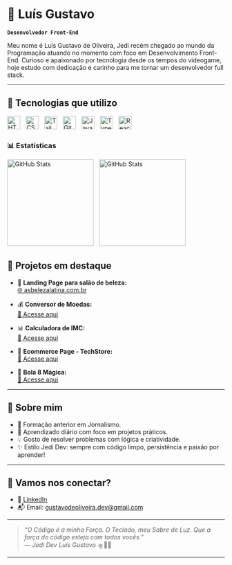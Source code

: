 <h1>🤖 Luís Gustavo</h1>

**`Desenvolvedor Front-End`**

Meu nome é Luís Gustavo de Oliveira, Jedi recém chegado ao mundo da Programação atuando no momento com foco em Desenvolvimento Front-End. Curioso e apaixonado por tecnologia desde os tempos do videogame, hoje estudo com dedicação e carinho para me tornar um desenvolvedor full stack.

---

## 🧰 Tecnologias que utilizo

<img 
    align="left" 
    alt="HTML"
    title="HTML" 
    width="30px" 
    style="padding-right: 10px;" 
    src="https://cdn.jsdelivr.net/gh/devicons/devicon@latest/icons/html5/html5-original.svg" 
/>
<img 
    align="left" 
    alt="CSS" 
    title="CSS"
    width="30px" 
    style="padding-right: 10px;" 
    src="https://cdn.jsdelivr.net/gh/devicons/devicon@latest/icons/css3/css3-original.svg" 
/>
<img 
    align="left" 
    alt="Tailwind" 
    title="Tailwind"
    width="30px" 
    style="padding-right: 10px;" 
    src="https://cdn.jsdelivr.net/gh/devicons/devicon@latest/icons/tailwindcss/tailwindcss-original.svg" 
/>
<img 
    align="left" 
    alt="Git" 
    title="Git"
    width="30px" 
    style="padding-right: 10px;" 
    src="https://cdn.jsdelivr.net/gh/devicons/devicon@latest/icons/git/git-original.svg" 
/>
<img 
    align="left" 
    alt="JavaScript" 
    title="JavaScript"
    width="30px" 
    style="padding-right: 10px;" 
    src="https://cdn.jsdelivr.net/gh/devicons/devicon@latest/icons/javascript/javascript-original.svg" 
/>
<img 
    align="left" 
    alt="TypeScript"
    title="TypeScript" 
    width="30px" 
    style="padding-right: 10px;" 
    src="https://cdn.jsdelivr.net/gh/devicons/devicon@latest/icons/typescript/typescript-original.svg" 
/>
<img 
    align="left" 
    alt="React"
    title="React" 
    width="30px" 
    style="padding-right: 10px;" 
    src="https://cdn.jsdelivr.net/gh/devicons/devicon@latest/icons/react/react-original.svg" 
/>
</p>
<br>
<br>

### 📊 Estatísticas

<p>
  <img 
    align="left" 
    alt="GitHub Stats" 
    height="200" 
    style="padding-right: 10px;" 
    src="https://github-readme-stats.vercel.app/api?username=LGustavo2611&show_icons=true&theme=tokyonight&include_all_commits=true&locale=pt-br" 
  />
<img 
      align="left" 
      alt="GitHub Stats" 
      height="200" 
      src="https://github-readme-stats.vercel.app/api/top-langs/?username=LGustavo2611&theme=tokyonight&layout=compact&custom_title=Tecnologias&langs_count=9" 
  />
</p>

<br>
<br>
<br>
<br>
<br>
<br>
<br>
<br>
<br>
<br>
<br>
<br>

## 🚀 Projetos em destaque

- 💅 **Landing Page para salão de beleza:**  
  [🌐 asbelezalatina.com.br](https://asbelezalatina.com.br)

- 💰 **Conversor de Moedas:**  
  [🔗 Acesse aqui](https://money-convert-js.netlify.app/)

- 📊 **Calculadora de IMC:**  
  [🔗 Acesse aqui](https://calc-imc-dev.netlify.app/)

- 🛒 **Ecommerce Page - TechStore:**  
  [🔗 Acesse aqui](https://ecommerce-lg.netlify.app/)

- 🔮 **Bola 8 Mágica:**  
  [🔗 Acesse aqui](https://magic-8-ball-js.netlify.app/)


---

## 📖 Sobre mim

- 📰 Formação anterior em Jornalismo.
- 🎯 Aprendizado diário com foco em projetos práticos.
- 💡 Gosto de resolver problemas com lógica e criatividade.
- ✨ Estilo Jedi Dev: sempre com código limpo, persistência e paixão por aprender!

---

## 🤝 Vamos nos conectar?

- 💼 [LinkedIn](https://www.linkedin.com/in/lgustavodeoliveira/)
- 📬 Email: gustavodeoliveira.dev@gmail.com

---

> *“O Código é a minha Força. O Teclado, meu Sabre de Luz. Que a força do código esteja com todos vocês.”*  
> — *Jedi Dev Luís Gustavo* 🛸🤖✨

---
